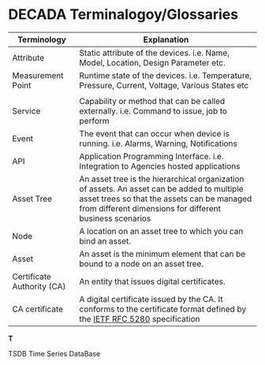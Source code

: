 # DECADA Terminalogoy/Glossaries

| **Terminology**       |**Explanation**                                                                                        |
|-----------------------|-------------------------------------------------------------------------------------------------------|
| Attribute             | Static attribute of the devices. i.e. Name, Model, Location, Design Parameter etc.                    |
| Measurement Point     | Runtime state of the devices. i.e. Temperature, Pressure, Current, Voltage, Various States etc        |
|                       |                                                                                                       |
| Service               | Capability or method that can be called externally. i.e. Command to issue, job to perform             |
| Event                 | The event that can occur when device is running. i.e. Alarms, Warning, Notifications                  |
| API                   | Application Programming Interface. i.e. Integration to Agencies hosted applications                   |
| Asset Tree            | An asset tree is the hierarchical organization of assets. An asset can be added to multiple asset trees so that the assets can be managed from different dimensions for different business scenarios  |
| Node                       | A location on an asset tree to which you can bind an asset.                                      |
| Asset                      | An asset is the minimum element that can be bound to a node on an asset tree.                    |
| Certificate Authority (CA) | An entity that issues digital certificates.                                                      |
| CA certificate             | A digital certificate issued by the CA. It conforms to the certificate format defined by the [IETF RFC 5280](https://datatracker.ietf.org/doc/html/rfc5280) specification |
                            
                            
**T**

TSDB            Time Series DataBase
